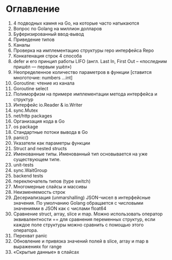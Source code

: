 # Оглавление
1. 4 подводных камня на Go, на которые часто натыкаются
2. Вопрос по Golang на миллион долларов
3. Буферизированный ввод-вывод
4. Приведение типов
5. Каналы
6. Проверка на имплементацию структуры repo интерфейса Repo
7. Конкатенация строк 4 способа
8. defer и его принцип работы LIFO (англ. Last In, First Out – «последним пришёл — первым ушёл»)
9. Неопределенное количество параметров в функции [ставится многоточие: numbers ...int]
10. Goroutine: чтение из канала
11. Goroutine select
12. Полиморфизм на примере имплементации метода интерфейса и структур
13. Интерфейс io.Reader & io.Writer
14. sync.Mutex
15. net/http packages
16. Организация кода в Go
17. os package
18. Стандартные потоки вывода в Go
19. panic()
20. Указатели как параметры функции
21. Struct and nested structs
22. Именованные типы. Именованный тип основывается на уже существующем типе.
23. unit-tests
24. sync.WaitGroup
25. backend tests
26. переключатель типов (type switch)
27. Многомерные слайсы и массивы
28. Неизменяемость строк
29. Десериализация (unmarshalling) JSON-чисел в интерфейсные значения. По умолчанию Golang обращается с числовыми значениями в JSON как с числами float64
30. Сравнение struct, array, slice и map. Можно использовать оператор эквивалентности == для сравнения переменных структур, если каждое поле структуры можно сравнить с помощью этого оператора.
31. Перехват panic
32. Обновление и привязка значений полей в slice, array и map в выражениях for range
33. «Скрытые данные» в слайсах